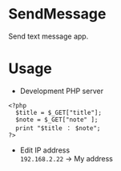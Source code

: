 # SendMessage
Send text message app.

# Usage
- Development PHP server
```php:main.php
<?php
  $title = $_GET["title"];
  $note = $_GET["note" ];
  print "$title ： $note";
?>
```

- Edit IP address  
`192.168.2.22` -> My address
